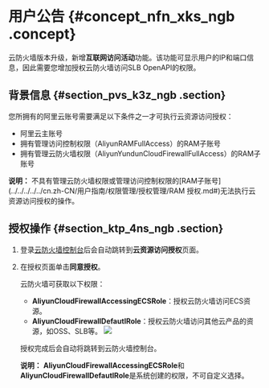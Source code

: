 # 用户公告 {#concept_nfn_xks_ngb .concept}

云防火墙版本升级，新增**互联网访问活动**功能。该功能可显示用户的IP和端口信息，因此需要您增加授权云防火墙访问SLB OpenAPI的权限。

## 背景信息 {#section_pvs_k3z_ngb .section}

您所拥有的阿里云账号需要满足以下条件之一才可执行云资源访问授权：

-   阿里云主账号
-   拥有管理访问控制权限（AliyunRAMFullAccess）的RAM子账号
-   拥有管理云防火墙权限（AliyunYundunCloudFirewallFullAccess）的RAM子账号

**说明：** 不具有管理云防火墙权限或管理访问控制权限的[RAM子账号](../../../../../cn.zh-CN/用户指南/权限管理/授权管理/RAM 授权.md#)无法执行云资源访问授权的操作。

## 授权操作 {#section_ktp_4ns_ngb .section}

1.  登录[云防火墙控制台](https://yundunnext.console.aliyun.com/?p=cfwnext&accounttraceid=b2885b17-f4d3-4187-9663-a2a1f10446e7#/overview)后会自动跳转到**云资源访问授权**页面。
2.  在授权页面单击**同意授权**。

    云防火墙可获取以下权限：

    -   **AliyunCloudFirewallAccessingECSRole**：授权云防火墙访问ECS资源。
    -   **AliyunCloudFirewallDefautlRole**：授权云防火墙访问其他云产品的资源，如OSS、SLB等。
    ![](http://static-aliyun-doc.oss-cn-hangzhou.aliyuncs.com/assets/img/116911/154829731037959_zh-CN.png)

    授权完成后会自动将跳转到云防火墙控制台。

    **说明：** **AliyunCloudFirewallAccessingECSRole**和**AliyunCloudFirewallDefautlRole**是系统创建的权限，不可自定义选择。


